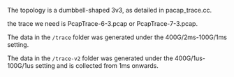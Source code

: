 The topology is a dumbbell-shaped 3v3, as detailed in pacap_trace.cc.

the trace we need is PcapTrace-6-3.pcap or PcapTrace-7-3.pcap.

The data in the `/trace` folder was generated under the 400G/2ms-100G/1ms setting.

The data in the `/trace-v2` folder was generated under the 400G/1us-100G/1us setting and is collected from 1ms onwards.
